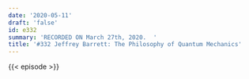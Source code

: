 ```yaml
---
date: '2020-05-11'
draft: 'false'
id: e332
summary: 'RECORDED ON March 27th, 2020.  '
title: '#332 Jeffrey Barrett: The Philosophy of Quantum Mechanics'
---
```

{{< episode >}}
